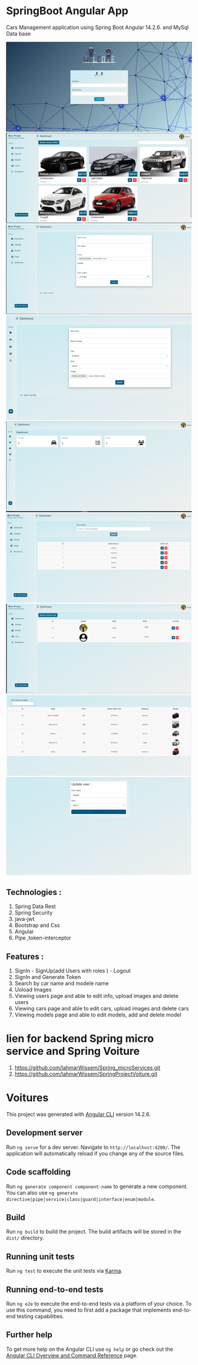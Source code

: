 # SpringBoot Angular App
Cars Management application using Spring Boot Angular 14.2.6. and MySql Data base

<p align="center">
  <img src="./src/screenshots/login.PNG" alt="Image" />
 <img src="./src/screenshots/CarsManagement.PNG" alt="Image" />
<img src="./src/screenshots/addcars.PNG" alt="Image" />
<img src="./src/screenshots/addnewuser.PNG" alt="Image" />
<img src="./src/screenshots/dashboard.PNG" alt="Image" />
<img src="./src/screenshots/modelesmanagement.PNG" alt="Image" />
<img src="./src/screenshots/UsersManagment.PNG" alt="Image" />
<img src="./src/screenshots/recherche.PNG" alt="Image" />
<img src="./src/screenshots/ypdateuser.PNG" alt="Image" />

  
</p>

## Technologies :
1. Spring Data Rest
2. Spring Security
3. java-jwt
4. Bootstrap and Css 
5. Angular 
6. Pipe ,token-interceptor


## Features :
1. SignIn - SignUp(add Users with roles ) - Logout
2. SignIn and Generate Token 
3. Search by car name and modele name
4. Uoload Images
5. Viewing users page and able to edit info, upload images and delete users
6. Viewing cars page and able to edit cars, upload images and delete cars
6. Viewing models page and able to edit models, add and delete model

# lien for backend Spring micro service and Spring Voiture
1. https://github.com/lahmarWissem/Spring_microServices.git
2. https://github.com/lahmarWissem/SpringProjectVoiture.git

# Voitures

This project was generated with [Angular CLI](https://github.com/angular/angular-cli) version 14.2.6.

## Development server

Run `ng serve` for a dev server. Navigate to `http://localhost:4200/`. The application will automatically reload if you change any of the source files.

## Code scaffolding

Run `ng generate component component-name` to generate a new component. You can also use `ng generate directive|pipe|service|class|guard|interface|enum|module`.

## Build

Run `ng build` to build the project. The build artifacts will be stored in the `dist/` directory.

## Running unit tests

Run `ng test` to execute the unit tests via [Karma](https://karma-runner.github.io).

## Running end-to-end tests

Run `ng e2e` to execute the end-to-end tests via a platform of your choice. To use this command, you need to first add a package that implements end-to-end testing capabilities.

## Further help

To get more help on the Angular CLI use `ng help` or go check out the [Angular CLI Overview and Command Reference](https://angular.io/cli) page.
